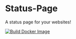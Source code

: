 # Status-Page
A status page for your websites!

[![Build Docker Image](https://github.com/upayanmazumder/status-page/actions/workflows/docker-image.yml/badge.svg)](https://github.com/upayanmazumder/status-page/actions/workflows/docker-image.yml)
